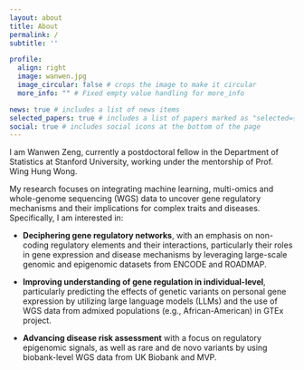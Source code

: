 ```yaml
---
layout: about
title: About
permalink: /
subtitle: ''

profile:
  align: right
  image: wanwen.jpg
  image_circular: false # crops the image to make it circular
  more_info: "" # Fixed empty value handling for more_info

news: true # includes a list of news items
selected_papers: true # includes a list of papers marked as "selected={true}"
social: true # includes social icons at the bottom of the page
---
```


I am Wanwen Zeng, currently a postdoctoral fellow in the Department of Statistics at Stanford University, working under the mentorship of Prof. Wing Hung Wong.

My research focuses on integrating machine learning, multi-omics and whole-genome sequencing (WGS) data to uncover gene regulatory mechanisms and their implications for complex traits and diseases. Specifically, I am interested in:

- **Deciphering gene regulatory networks**, with an emphasis on non-coding regulatory elements and their interactions, particularly their roles in gene expression and disease mechanisms by leveraging large-scale genomic and epigenomic datasets from ENCODE and ROADMAP.
  
- **Improving understanding of gene regulation in individual-level**, particularly predicting the effects of genetic variants on personal gene expression by utilizing large language models (LLMs) and the use of WGS data from admixed populations (e.g., African-American) in GTEx project.
  
- **Advancing disease risk assessment** with a focus on regulatory epigenomic signals, as well as rare and de novo variants by using biobank-level WGS data from UK Biobank and MVP.
